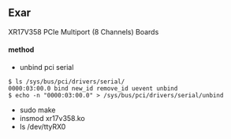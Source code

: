 ﻿## Exar

XR17V358  PCIe Multiport (8 Channels) Boards

#### method

- unbind pci serial

```
$ ls /sys/bus/pci/drivers/serial/
0000:03:00.0 bind new_id remove_id uevent unbind
$ echo -n "0000:03:00.0" > /sys/bus/pci/drivers/serial/unbind

```
- sudo make
- insmod xr17v358.ko
- ls /dev/ttyRX0

